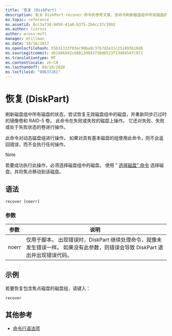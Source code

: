 ```yaml
---
title: '恢复 (DiskPart) '
description: 有关 DiskPart recover 命令的参考文章，该命令刷新磁盘组中所有磁盘的状态，尝试恢复无效磁盘组中的磁盘，并重新同步镜像卷和具有陈旧数据的 RAID-5 卷。
ms.topic: reference
ms.assetid: 8cc3a73d-9456-41a0-b375-2b4cc37c3992
ms.author: lizross
author: eross-msft
manager: mtillman
ms.date: 10/16/2017
ms.openlocfilehash: 55b31333f03ec90ba9c37b7d2e31c251893b18d8
ms.sourcegitcommit: db2d46842c68813d043738d6523f13d8454fc972
ms.translationtype: MT
ms.contentlocale: zh-CN
ms.lasthandoff: 09/10/2020
ms.locfileid: "89637261"
---
```

# <a name="recover-diskpart"></a>恢复 (DiskPart) 

刷新磁盘组中所有磁盘的状态，尝试恢复无效磁盘组中的磁盘，并重新同步已过时的镜像卷和 RAID-5 卷。 此命令在失败或失败的磁盘上操作。 它还对失败、失败或处于失败状态的卷进行操作。

此命令对动态磁盘组进行操作。 如果对具有基本磁盘的组使用此命令，则不会返回错误，而不会执行任何操作。

> [!NOTE]
> 若要成功执行此操作，必须选择磁盘组中的磁盘。 使用 " [选择磁盘" 命令](select-disk.md) 选择磁盘，并将焦点移动到该磁盘。

## <a name="syntax"></a>语法

```
recover [noerr]
```

### <a name="parameters"></a>参数

| 参数 | 说明 |
|--|--|
| noerr | 仅用于脚本。 出现错误时，DiskPart 继续处理命令，就像未发生错误一样。 如果没有此参数，则错误会导致 DiskPart 退出并出现错误代码。 |

## <a name="examples"></a>示例

若要恢复包含焦点磁盘的磁盘组，请键入：

```
recover
```

## <a name="additional-references"></a>其他参考

- [命令行语法项](command-line-syntax-key.md)
